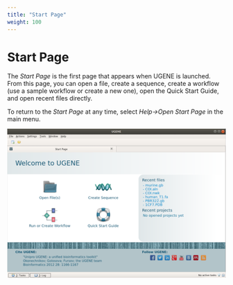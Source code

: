 ```yaml
---
title: "Start Page"
weight: 100
---
```


# Start Page

The _Start Page_ is the first page that appears when UGENE is launched. From this page, you can open a file, create a sequence, create a workflow (use a sample workflow or create a new one), open the Quick Start Guide, and open recent files directly.

To return to the _Start Page_ at any time, select _Help->Open Start Page_ in the main menu.

![](/images/65929260/65929261.png)